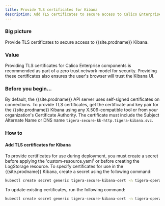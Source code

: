 ```yaml
---
title: Provide TLS certificates for Kibana
description: Add TLS certificates to secure access to Calico Enterprise Kibana. 
---
```


### Big picture

Provide TLS certificates to secure access to {{site.prodname}} Kibana.

### Value

Providing TLS certificates for Calico Enterprise components is recommended as part of a zero trust network model for security.
Providing these certificates also ensures the user's browser will trust the Kibana UI.

### Before you begin...

By default, the {{site.prodname}} API server uses self-signed certificates on connections. To provide TLS certificates,
get the certificate and key pair for the {{site.prodname}} Kibana using any X.509-compatible tool or from your organization's 
Certificate Authority. The certificate must include the Subject Alternate Name or DNS name `tigera-secure-kb-http.tigera-kibana.svc`.

### How to

#### Add TLS certificates for Kibana

To provide certificates for use during deployment, you must create a secret before applying the 'custom-resource.yaml' or 
before creating the LogStorage resource. To specify certificates for use in the {{site.prodname}} Kibana, create a secret 
using the following command:

```bash
kubectl create secret generic tigera-secure-kibana-cert -n tigera-operator --from-file=tls.crt=</path/to/certificate-file> --from-file=tls.key=</path/to/key-file>
```

To update existing certificates, run the following command:

```bash
kubectl create secret generic tigera-secure-kibana-cert -n tigera-operator --from-file=tls.crt=</path/to/certificate-file> --from-file=tls.key=</path/to/key-file> --dry-run -o yaml --save-config | kubectl replace -f -
```
